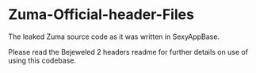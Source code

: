 # Zuma-Official-header-Files
The leaked Zuma source code as it was written in SexyAppBase.  

Please read the Bejeweled 2 headers readme for further details on use of using this codebase.  
